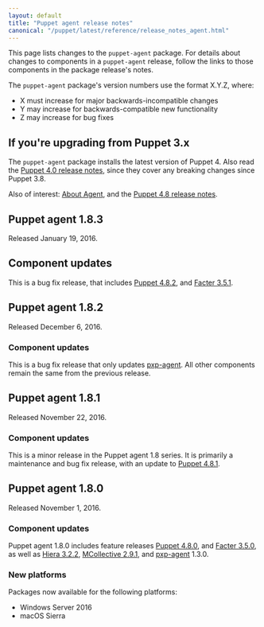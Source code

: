 ```yaml
---
layout: default
title: "Puppet agent release notes"
canonical: "/puppet/latest/reference/release_notes_agent.html"
---
```


[Puppet 4.8.0]: /puppet/4.8/reference/release_notes.html#puppet-480
[Puppet 4.8.1]: /puppet/4.8/reference/release_notes.html#puppet-481
[Puppet 4.8.2]: /puppet/4.8/reference/release_notes.html#puppet-482


[Facter 3.5.0]: /facter/3.5/release_notes.html#facter-350
[Facter 3.5.1]: /facter/3.5/release_notes.html#facter-351

[Hiera 3.2.2]: /hiera/3.2/release_notes.html#hiera-322

[MCollective 2.9.1]: /mcollective/releasenotes.html#2_9_1

[pxp-agent]: https://github.com/puppetlabs/pxp-agent

[security]: /security/index.html


This page lists changes to the `puppet-agent` package. For details about changes to components in a `puppet-agent` release, follow the links to those components in the package release's notes.

The `puppet-agent` package's version numbers use the format X.Y.Z, where:

* X must increase for major backwards-incompatible changes
* Y may increase for backwards-compatible new functionality
* Z may increase for bug fixes

## If you're upgrading from Puppet 3.x

The `puppet-agent` package installs the latest version of Puppet 4. Also read the [Puppet 4.0 release notes](/puppet/4.0/reference/release_notes.html), since they cover any breaking changes since Puppet 3.8.

Also of interest: [About Agent](./about_agent.html), and the [Puppet 4.8 release notes](./release_notes.html).

## Puppet agent 1.8.3

Released January 19, 2016.

## Component updates

This is a bug fix release, that includes [Puppet 4.8.2][], and [Facter 3.5.1][].

## Puppet agent 1.8.2

Released December 6, 2016.

### Component updates

This is a bug fix release that only updates [pxp-agent][]. All other components remain the same from the previous release.

## Puppet agent 1.8.1

Released November 22, 2016.

### Component updates

This is a minor release in the Puppet agent 1.8 series. It is primarily a maintenance and bug fix release, with an update to [Puppet 4.8.1][].

## Puppet agent 1.8.0

Released November 1, 2016.

### Component updates

Puppet agent 1.8.0 includes feature releases [Puppet 4.8.0][], and [Facter 3.5.0][], as well as [Hiera 3.2.2][], [MCollective 2.9.1][], and [pxp-agent][] 1.3.0.

### New platforms

Packages now available for the following platforms:

* Windows Server 2016
* macOS Sierra
